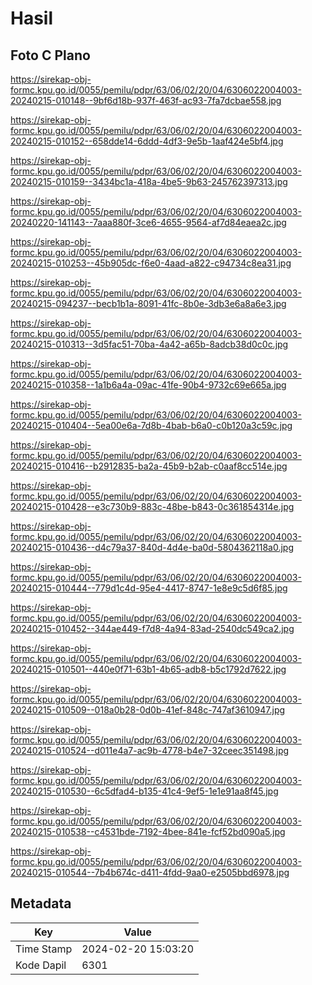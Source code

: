 # Hasil

## Foto C Plano

https://sirekap-obj-formc.kpu.go.id/0055/pemilu/pdpr/63/06/02/20/04/6306022004003-20240215-010148--9bf6d18b-937f-463f-ac93-7fa7dcbae558.jpg

https://sirekap-obj-formc.kpu.go.id/0055/pemilu/pdpr/63/06/02/20/04/6306022004003-20240215-010152--658dde14-6ddd-4df3-9e5b-1aaf424e5bf4.jpg

https://sirekap-obj-formc.kpu.go.id/0055/pemilu/pdpr/63/06/02/20/04/6306022004003-20240215-010159--3434bc1a-418a-4be5-9b63-245762397313.jpg

https://sirekap-obj-formc.kpu.go.id/0055/pemilu/pdpr/63/06/02/20/04/6306022004003-20240220-141143--7aaa880f-3ce6-4655-9564-af7d84eaea2c.jpg

https://sirekap-obj-formc.kpu.go.id/0055/pemilu/pdpr/63/06/02/20/04/6306022004003-20240215-010253--45b905dc-f6e0-4aad-a822-c94734c8ea31.jpg

https://sirekap-obj-formc.kpu.go.id/0055/pemilu/pdpr/63/06/02/20/04/6306022004003-20240215-094237--becb1b1a-8091-41fc-8b0e-3db3e6a8a6e3.jpg

https://sirekap-obj-formc.kpu.go.id/0055/pemilu/pdpr/63/06/02/20/04/6306022004003-20240215-010313--3d5fac51-70ba-4a42-a65b-8adcb38d0c0c.jpg

https://sirekap-obj-formc.kpu.go.id/0055/pemilu/pdpr/63/06/02/20/04/6306022004003-20240215-010358--1a1b6a4a-09ac-41fe-90b4-9732c69e665a.jpg

https://sirekap-obj-formc.kpu.go.id/0055/pemilu/pdpr/63/06/02/20/04/6306022004003-20240215-010404--5ea00e6a-7d8b-4bab-b6a0-c0b120a3c59c.jpg

https://sirekap-obj-formc.kpu.go.id/0055/pemilu/pdpr/63/06/02/20/04/6306022004003-20240215-010416--b2912835-ba2a-45b9-b2ab-c0aaf8cc514e.jpg

https://sirekap-obj-formc.kpu.go.id/0055/pemilu/pdpr/63/06/02/20/04/6306022004003-20240215-010428--e3c730b9-883c-48be-b843-0c361854314e.jpg

https://sirekap-obj-formc.kpu.go.id/0055/pemilu/pdpr/63/06/02/20/04/6306022004003-20240215-010436--d4c79a37-840d-4d4e-ba0d-5804362118a0.jpg

https://sirekap-obj-formc.kpu.go.id/0055/pemilu/pdpr/63/06/02/20/04/6306022004003-20240215-010444--779d1c4d-95e4-4417-8747-1e8e9c5d6f85.jpg

https://sirekap-obj-formc.kpu.go.id/0055/pemilu/pdpr/63/06/02/20/04/6306022004003-20240215-010452--344ae449-f7d8-4a94-83ad-2540dc549ca2.jpg

https://sirekap-obj-formc.kpu.go.id/0055/pemilu/pdpr/63/06/02/20/04/6306022004003-20240215-010501--440e0f71-63b1-4b65-adb8-b5c1792d7622.jpg

https://sirekap-obj-formc.kpu.go.id/0055/pemilu/pdpr/63/06/02/20/04/6306022004003-20240215-010509--018a0b28-0d0b-41ef-848c-747af3610947.jpg

https://sirekap-obj-formc.kpu.go.id/0055/pemilu/pdpr/63/06/02/20/04/6306022004003-20240215-010524--d011e4a7-ac9b-4778-b4e7-32ceec351498.jpg

https://sirekap-obj-formc.kpu.go.id/0055/pemilu/pdpr/63/06/02/20/04/6306022004003-20240215-010530--6c5dfad4-b135-41c4-9ef5-1e1e91aa8f45.jpg

https://sirekap-obj-formc.kpu.go.id/0055/pemilu/pdpr/63/06/02/20/04/6306022004003-20240215-010538--c4531bde-7192-4bee-841e-fcf52bd090a5.jpg

https://sirekap-obj-formc.kpu.go.id/0055/pemilu/pdpr/63/06/02/20/04/6306022004003-20240215-010544--7b4b674c-d411-4fdd-9aa0-e2505bbd6978.jpg


## Metadata

| Key        | Value               |
| ---------- | ------------------- |
| Time Stamp | 2024-02-20 15:03:20 |
| Kode Dapil | 6301                |



